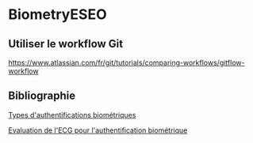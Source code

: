 # BiometryESEO

## Utiliser le workflow Git
https://www.atlassian.com/fr/git/tutorials/comparing-workflows/gitflow-workflow

## Bibliographie
[Types d'authentifications biométriques](https://www.biometrie-online.net/images/stories/dossiers/generalites/International-Journal-of-u-and-e-Service-Science-and-Technology.pdf)

[Evaluation de l'ECG pour l'authentification biométrique](https://www.scirp.org/pdf/JIS20120100004_57389606.pdf)
